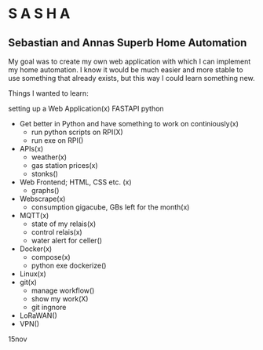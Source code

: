 # S A S H A
## Sebastian and Annas Superb Home Automation

My goal was to create my own web application with which I can implement my home automation.
I know it would be much easier and more stable to use something that already exists, but this way I could learn something new.

Things I wanted to learn:

setting up a Web Application(x) FASTAPI python
* Get better in Python and have something to work on continiously(x)
  * run python scripts on RPI(X)
  * run exe on RPI()
* APIs(x)
  * weather(x)
  * gas station prices(x)
  * stonks()
* Web Frontend; HTML, CSS etc. (x)
  * graphs()
* Webscrape(x)
  * consumption gigacube, GBs left for the month(x)
* MQTT(x)
  * state of my relais(x)
  * control relais(x)
  * water alert for celler()
* Docker(x)
  * compose(x)
  * python exe dockerize()
* Linux(x)
* git(x)
  * manage workflow()
  * show my work(X)
  * git ingnore
* LoRaWAN()
* VPN()

15nov
